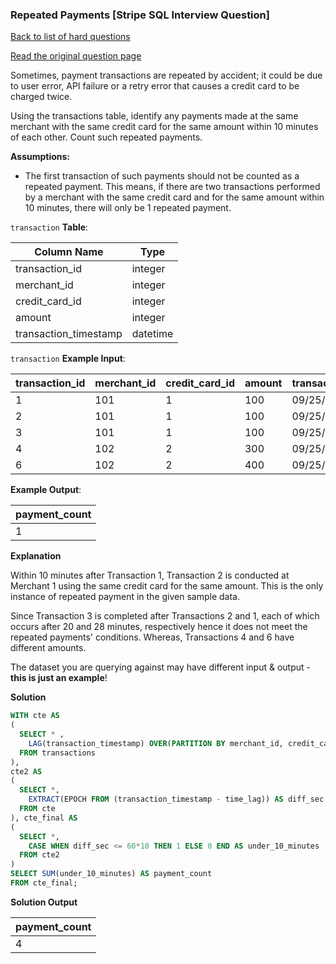 ### Repeated Payments [Stripe SQL Interview Question]

[Back to list of hard questions](../README.md)


<a href="https://datalemur.com/questions/repeated-payments">Read the original question page</a>

Sometimes, payment transactions are repeated by accident; it could be due to user error, API failure or a retry error that causes a credit card to be charged twice.

Using the transactions table, identify any payments made at the same merchant with the same credit card for the same amount within 10 minutes of each other. Count such repeated payments.

**Assumptions:**    

- The first transaction of such payments should not be counted as a repeated payment. This means, if there are two transactions performed by a merchant with the same credit card and for the same amount within 10 minutes, there will only be 1 repeated payment.



`transaction` **Table**:

| **Column Name**       | **Type** |
|-----------------------|----------|
| transaction_id        | integer  |
| merchant_id           | integer  |
| credit_card_id        | integer  |
| amount                | integer  |
| transaction_timestamp | datetime |

`transaction` **Example Input**:

| **transaction_id** | **merchant_id** | **credit_card_id** | **amount** | **transaction_timestamp** |
|--------------------|-----------------|--------------------|------------|---------------------------|
| 1                  | 101             | 1                  | 100        | 09/25/2022 12:00:00       |
| 2                  | 101             | 1                  | 100        | 09/25/2022 12:08:00       |
| 3                  | 101             | 1                  | 100        | 09/25/2022 12:28:00       |
| 4                  | 102             | 2                  | 300        | 09/25/2022 12:00:00       |
| 6                  | 102             | 2                  | 400        | 09/25/2022 14:00:00       |

**Example Output**:

| **payment_count** |
|-------------------|
| 1                 |

**Explanation**

Within 10 minutes after Transaction 1, Transaction 2 is conducted at Merchant 1 using the same credit card for the same amount. This is the only instance of repeated payment in the given sample data.

Since Transaction 3 is completed after Transactions 2 and 1, each of which occurs after 20 and 28 minutes, respectively hence it does not meet the repeated payments' conditions. Whereas, Transactions 4 and 6 have different amounts.

The dataset you are querying against may have different input & output - **this is just an example**!


**Solution**

```sql
WITH cte AS
(
  SELECT * , 
    LAG(transaction_timestamp) OVER(PARTITION BY merchant_id, credit_card_id, amount) AS time_lag
  FROM transactions
),
cte2 AS
(
  SELECT *,
    EXTRACT(EPOCH FROM (transaction_timestamp - time_lag)) AS diff_sec
  FROM cte
), cte_final AS
(
  SELECT *,
    CASE WHEN diff_sec <= 60*10 THEN 1 ELSE 0 END AS under_10_minutes
  FROM cte2
)
SELECT SUM(under_10_minutes) AS payment_count
FROM cte_final;
```


**Solution Output**

| **payment_count** |
|-------------------|
| 4                 |